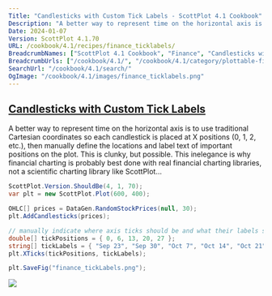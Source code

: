 ```yaml
---
Title: "Candlesticks with Custom Tick Labels - ScottPlot 4.1 Cookbook"
Description: "A better way to represent time on the horizontal axis is to use traditional Cartesian coordinates so each candlestick is placed at X positions (0, 1, 2, etc.), then manually define the locations and label text of important positions on the plot. This is clunky, but possible. This inelegance is why financial charting is probably best done with real financial charting libraries, not a scientific charting library like ScottPlot..."
Date: 2024-01-07
Version: ScottPlot 4.1.70
URL: /cookbook/4.1/recipes/finance_ticklabels/
BreadcrumbNames: ["ScottPlot 4.1 Cookbook", "Finance", "Candlesticks with Custom Tick Labels"]
BreadcrumbUrls: ["/cookbook/4.1/", "/cookbook/4.1/category/plottable-finance", "/cookbook/4.1/recipes/finance_ticklabels/"]
SearchUrl: "/cookbook/4.1/search/"
OgImage: "/cookbook/4.1/images/finance_ticklabels.png"
---
```


<h2><a id='candlesticks-with-custom-tick-labels' href='/cookbook/4.1/recipes/finance_ticklabels/'>Candlesticks with Custom Tick Labels</a></h2>

A better way to represent time on the horizontal axis is to use traditional Cartesian coordinates so each candlestick is placed at X positions (0, 1, 2, etc.), then manually define the locations and label text of important positions on the plot. This is clunky, but possible. This inelegance is why financial charting is probably best done with real financial charting libraries, not a scientific charting library like ScottPlot...

```cs
ScottPlot.Version.ShouldBe(4, 1, 70);
var plt = new ScottPlot.Plot(600, 400);

OHLC[] prices = DataGen.RandomStockPrices(null, 30);
plt.AddCandlesticks(prices);

// manually indicate where axis ticks should be and what their labels should say
double[] tickPositions = { 0, 6, 13, 20, 27 };
string[] tickLabels = { "Sep 23", "Sep 30", "Oct 7", "Oct 14", "Oct 21" };
plt.XTicks(tickPositions, tickLabels);

plt.SaveFig("finance_tickLabels.png");
```

<img src='../../images/finance_ticklabels.png' class='d-block mx-auto my-5' />


